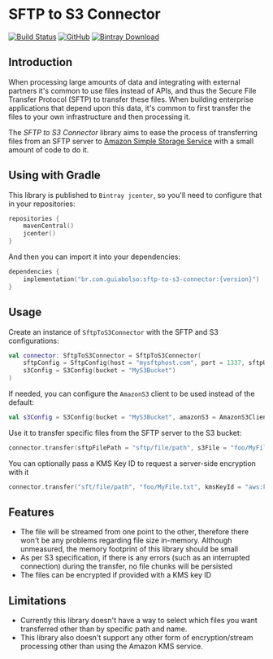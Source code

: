 # SFTP to S3 Connector

[![Build Status](https://img.shields.io/travis/GuiaBolso/sftp-to-s3-connector)](https://travis-ci.org/GuiaBolso/sftp-to-s3-connector)
[![GitHub](https://img.shields.io/github/license/GuiaBolso/sftp-to-s3-connector)](https://github.com/GuiaBolso/sftp-to-s3-connector/blob/master/LICENSE)
[![Bintray Download](https://img.shields.io/bintray/v/gb-opensource/maven/SFTP-to-S3-Connector)](https://bintray.com/gb-opensource/maven/SFTP-to-S3-Connector)

## Introduction
When processing large amounts of data and integrating with external partners it's common to use files instead of APIs, and thus the Secure File Transfer Protocol (SFTP) to transfer these files. When building enterprise applications that depend upon this data, it's common to first transfer the files to your own infrastructure and then processing it.

The *SFTP to S3 Connector* library aims to ease the process of transferring files from an SFTP server to [Amazon Simple Storage Service](https://aws.amazon.com/s3/) with a small amount of code to do it.

## Using with Gradle

This library is published to `Bintray jcenter`, so you'll need to configure that in your repositories:
```kotlin
repositories {
    mavenCentral()
    jcenter()
}
```

And then you can import it into your dependencies:
```kotlin
dependencies {
    implementation("br.com.guiabolso:sftp-to-s3-connector:{version}")
}
```

## Usage
Create an instance of `SftpToS3Connector` with the SFTP and S3 configurations:

```kotlin
val connector: SftpToS3Connector = SftpToS3Connector(
    sftpConfig = SftpConfig(host = "mysftphost.com", port = 1337, sftpUsername = "username", sftpPassword = "password"),
    s3Config = S3Config(bucket = "MyS3Bucket")
)
```

If needed, you can configure the `AmazonS3` client to be used instead of the default:
```kotlin
val s3Config = S3Config(bucket = "MyS3Bucket", amazonS3 = AmazonS3ClientBuilder.standard().configure().build())
```


Use it to transfer specific files from the SFTP server to the S3 bucket:

```kotlin
connector.transfer(sftpFilePath = "sftp/file/path", s3File = "foo/MyFile.txt")
```

You can optionally pass a KMS Key ID to request a server-side encryption with it
```kotlin
connector.transfer("sft/file/path", "foo/MyFile.txt", kmsKeyId = "aws:kms:mykeyid")
```

## Features

- The file will be streamed from one point to the other, therefore there won't be any problems regarding file size in-memory. Although unmeasured, the memory footprint of this library should be small
- As per S3 specification, if there is any errors (such as an interrupted connection) during the transfer, no file chunks will be persisted
- The files can be encrypted if provided with a KMS key ID

## Limitations
- Currently this library doesn't have a way to select which files you want transferred other than by specific path and name.
- This library also doesn't support any other form of encryption/stream processing other than using the Amazon KMS service.
